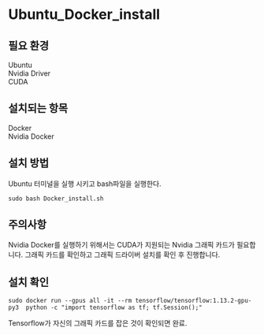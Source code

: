 # Ubuntu_Docker_install

## 필요 환경
Ubuntu\
Nvidia Driver\
CUDA

## 설치되는 항목
Docker\
Nvidia Docker

## 설치 방법
Ubuntu 터미널을 실행 시키고  bash파일을 실행한다.
~~~
sudo bash Docker_install.sh
~~~

## 주의사항
 Nvidia Docker를 실행하기 위해서는 CUDA가 지원되는 Nvidia 그래픽 카드가 필요합니다. 그래픽 카드를 확인하고 그래픽 드라이버 설치를 확인 후 진행합니다.

## 설치 확인
~~~
sudo docker run --gpus all -it --rm tensorflow/tensorflow:1.13.2-gpu-py3  python -c "import tensorflow as tf; tf.Session();"
~~~
 Tensorflow가 자신의 그래픽 카드를 잡은 것이 확인되면 완료.
